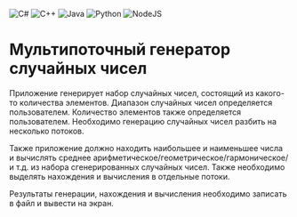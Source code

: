 ![C#](https://img.shields.io/badge/c%23-%23239120.svg?style=for-the-badge&logo=c-sharp&logoColor=white) ![C++](https://img.shields.io/badge/c++-%2300599C.svg?style=for-the-badge&logo=c%2B%2B&logoColor=white) ![Java](https://img.shields.io/badge/java-%23ED8B00.svg?style=for-the-badge&logo=java&logoColor=white) ![Python](https://img.shields.io/badge/python-3670A0?style=for-the-badge&logo=python&logoColor=ffdd54) ![NodeJS](https://img.shields.io/badge/node.js-6DA55F?style=for-the-badge&logo=node.js&logoColor=white)

# Мультипоточный генератор случайных чисел

Приложение генерирует набор случайных чисел, состоящий из какого-то количества элементов. Диапазон случайных чисел определяется пользователем. Количество элементов также определяется пользователем. Необходимо генерацию случайных чисел разбить на несколько потоков.

Также приложение должно находить наибольшее и наименьшее числа и вычислять среднее арифметическое/геометрическое/гармоническое/и т.д. из набора сгенерированных случайных чисел. Также необходимо выделять нахождения и вычисления в отдельные потоки.

Результаты генерации, нахождения и вычисления необходимо записать в файл и вывести на экран.
